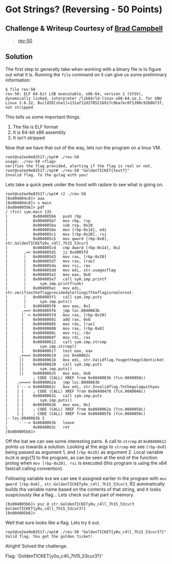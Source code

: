 # Got Strings? (Reversing - 50 Points)
## Challenge & Writeup Courtesy of [Brad Campbell](https://twitter.com/hackersoup)

> [rev-50](rev-50)

Solution
--------

The first step to generally take when working with a binary file is to figure out what it is.
Running the `file` command on it can give us some preliminary information:

```
$ file rev-50
rev-50: ELF 64-bit LSB executable, x86-64, version 1 (SYSV), dynamically linked, interpreter /lib64/ld-linux-x86-64.so.2, for GNU Linux 2.6.32, BuildID[sha1]=131af12d2785216917c0ba7ec0f1398c9260b73f, not stripped
```

This tells us some important things.
1. The file is ELF format
2. It is 64-bit x86 assembly
3. It isn't stripped

Now that we have that out of the way, lets run the program on a linux VM.

```
root@ce2ee9e83517:/opt# ./rev-50
usage: ./rev-50 <flag>
verifies the flag provided, alerting if the flag is real or not.
root@ce2ee9e83517:/opt# ./rev-50 "GoldenTICKET{test?}"
Invalid flag. To the gulag with you!
```

Lets take a quick peek under the hood with radare to see what is going on.

```
root@ce2ee9e83517:/opt# r2 ./rev-50
[0x004004c0]> aaa
[0x004004c0]> s main
[0x004005b6]> pdf
/ (fcn) sym.main 135
|           0x004005b6   push rbp
|           0x004005b7   mov rbp, rsp
|           0x004005ba   sub rsp, 0x20
|           0x004005be   mov [rbp-0x14], edi
|           0x004005c1   mov [rbp-0x20], rsi
|           0x004005c5   mov qword [rbp-0x8], str.GoldenTICKETy0u_c4ll_7h15_53cur3
|           0x004005cd   cmp dword [rbp-0x14], 0x2
|       ,=< 0x004005d1   jz 0x4005fd
|       |   0x004005d3   mov rax, [rbp-0x20]
|       |   0x004005d7   mov rax, [rax]
|       |   0x004005da   mov rsi, rax
|       |   0x004005dd   mov edi, str.usagesflag
|       |   0x004005e2   mov eax, 0x0
|       |   0x004005e7   call sym.imp.printf
|       |      sym.imp.printf(unk)
|       |   0x004005ec   mov edi, str.verifiestheflagprovidedalertingiftheflagisrealornot.
|       |   0x004005f1   call sym.imp.puts
|       |      sym.imp.puts()
|       |   0x004005f6   mov eax, 0x1
|      ,==< 0x004005fb   jmp loc.0040063b
|      |`-> 0x004005fd   mov rax, [rbp-0x20]
|      |    0x00400601   add rax, 0x8
|      |    0x00400605   mov rdx, [rax]
|      |    0x00400608   mov rax, [rbp-0x8]
|      |    0x0040060c   mov rsi, rdx
|      |    0x0040060f   mov rdi, rax
|      |    0x00400612   call sym.imp.strcmp
|      |       sym.imp.strcmp()
|      |    0x00400617   test eax, eax
|     ,===< 0x00400619   jnz 0x40062c
|     ||    0x0040061b   mov edi, str.Validflag.Yougetthegoldenticket
|     ||    0x00400620   call sym.imp.puts
|     ||       sym.imp.puts()
|     ||    0x00400625   mov eax, 0x0
|           ; CODE (CALL) XREF from 0x0040063b (fcn.0040058c)
|    ,====< 0x0040062a   jmp loc.0040063b
|    |`---> 0x0040062c   mov edi, str.Invalidflag.Tothegulagwithyou
|    | |    ; CODE (CALL) XREF from 0x00400470 (fcn.0040046c)
|    | |    0x00400631   call sym.imp.puts
|    | |       sym.imp.puts()
|    | |    0x00400636   mov eax, 0x1
|    | |    ; CODE (CALL) XREF from 0x0040062a (fcn.0040058c)
|    | |    ; CODE (CALL) XREF from 0x004005fb (fcn.0040058c)
|- loc.0040063b 2
|    `-`--> 0x0040063b   leave
\           0x0040063c   ret
[0x004005b6]>
```

Off the bat we can see some interesting parts. A call to `strcmp` at `0x00400612`
points us towards a solution. Looking at the args to `strcmp` we see `[rbp-0x8]` being passed
as argument 1, and `[rbp-0x20]` as argument 2. Local variable `0x20` is argv[1] to the program,
as can be seen at the end of the function prolog when `mov [rbp-0x20], rsi` is executed (this 
program is using the x64 fastcall calling convention).

Following variable `0x8` we can see it assigned earlier in the program with
`mov qword [rbp-0x8], str.GoldenTICKETy0u_c4ll_7h15_53cur3`. R2 automatically builds
the variable name based on the contents of that string, and it looks suspiciously like a flag...
Lets check out that part of memory.

```
[0x004005b6]> psz @ str.GoldenTICKETy0u_c4ll_7h15_53cur3
GoldenTICKET{y0u_c4ll_7h15_53cur3?}
[0x004005b6]>
```

Well that sure looks like a flag. Lets try it out.

```
root@ce2ee9e83517:/opt# ./rev-50 "GoldenTICKET{y0u_c4ll_7h15_53cur3?}"
Valid flag. You get the golden ticket!
```

Alright! Solved the challenge.

Flag: 'GoldenTICKET{y0u_c4ll_7h15_53cur3?}'

